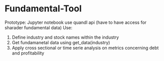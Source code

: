# Fundamental-Tool
Prototype: Jupyter notebook use quandl api (have to have access for sharader fundamental data)
Use:
1) Define industry and stock names within the industry
2) Get fundamanetal data using get_data(industry)
3) Apply cross sectional or time serie analysis on metrics concerning debt and profitability 
